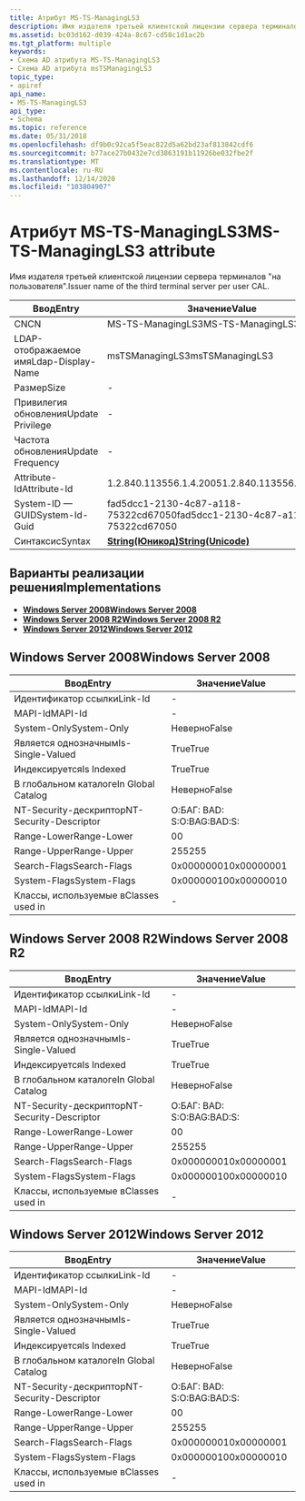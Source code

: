 ```yaml
---
title: Атрибут MS-TS-ManagingLS3
description: Имя издателя третьей клиентской лицензии сервера терминалов "на пользователя".
ms.assetid: bc03d162-d039-424a-8c67-cd58c1d1ac2b
ms.tgt_platform: multiple
keywords:
- Схема AD атрибута MS-TS-ManagingLS3
- Схема AD атрибута msTSManagingLS3
topic_type:
- apiref
api_name:
- MS-TS-ManagingLS3
api_type:
- Schema
ms.topic: reference
ms.date: 05/31/2018
ms.openlocfilehash: df9b0c92ca5f5eac822d5a62bd23af813842cdf6
ms.sourcegitcommit: b77ace27b0432e7cd3863191b11926be032fbe2f
ms.translationtype: MT
ms.contentlocale: ru-RU
ms.lasthandoff: 12/14/2020
ms.locfileid: "103804907"
---
```

# <a name="ms-ts-managingls3-attribute"></a><span data-ttu-id="78b6d-105">Атрибут MS-TS-ManagingLS3</span><span class="sxs-lookup"><span data-stu-id="78b6d-105">MS-TS-ManagingLS3 attribute</span></span>

<span data-ttu-id="78b6d-106">Имя издателя третьей клиентской лицензии сервера терминалов "на пользователя".</span><span class="sxs-lookup"><span data-stu-id="78b6d-106">Issuer name of the third terminal server per user CAL.</span></span>



| <span data-ttu-id="78b6d-107">Ввод</span><span class="sxs-lookup"><span data-stu-id="78b6d-107">Entry</span></span> | <span data-ttu-id="78b6d-108">Значение</span><span class="sxs-lookup"><span data-stu-id="78b6d-108">Value</span></span> |
|-------------------|---------------------------------------------|
| <span data-ttu-id="78b6d-109">CN</span><span class="sxs-lookup"><span data-stu-id="78b6d-109">CN</span></span>                | <span data-ttu-id="78b6d-110">MS-TS-ManagingLS3</span><span class="sxs-lookup"><span data-stu-id="78b6d-110">MS-TS-ManagingLS3</span></span>                           |
| <span data-ttu-id="78b6d-111">LDAP-отображаемое имя</span><span class="sxs-lookup"><span data-stu-id="78b6d-111">Ldap-Display-Name</span></span> | <span data-ttu-id="78b6d-112">msTSManagingLS3</span><span class="sxs-lookup"><span data-stu-id="78b6d-112">msTSManagingLS3</span></span>                             |
| <span data-ttu-id="78b6d-113">Размер</span><span class="sxs-lookup"><span data-stu-id="78b6d-113">Size</span></span>              | \-                                          |
| <span data-ttu-id="78b6d-114">Привилегия обновления</span><span class="sxs-lookup"><span data-stu-id="78b6d-114">Update Privilege</span></span>  | \-                                          |
| <span data-ttu-id="78b6d-115">Частота обновления</span><span class="sxs-lookup"><span data-stu-id="78b6d-115">Update Frequency</span></span>  | \-                                          |
| <span data-ttu-id="78b6d-116">Attribute-Id</span><span class="sxs-lookup"><span data-stu-id="78b6d-116">Attribute-Id</span></span>      | <span data-ttu-id="78b6d-117">1.2.840.113556.1.4.2005</span><span class="sxs-lookup"><span data-stu-id="78b6d-117">1.2.840.113556.1.4.2005</span></span>                     |
| <span data-ttu-id="78b6d-118">System-ID — GUID</span><span class="sxs-lookup"><span data-stu-id="78b6d-118">System-Id-Guid</span></span>    | <span data-ttu-id="78b6d-119">fad5dcc1-2130-4c87-a118-75322cd67050</span><span class="sxs-lookup"><span data-stu-id="78b6d-119">fad5dcc1-2130-4c87-a118-75322cd67050</span></span>        |
| <span data-ttu-id="78b6d-120">Синтаксис</span><span class="sxs-lookup"><span data-stu-id="78b6d-120">Syntax</span></span>            | [<span data-ttu-id="78b6d-121">**String(Юникод)**</span><span class="sxs-lookup"><span data-stu-id="78b6d-121">**String(Unicode)**</span></span>](s-string-unicode.md) |



## <a name="implementations"></a><span data-ttu-id="78b6d-122">Варианты реализации решения</span><span class="sxs-lookup"><span data-stu-id="78b6d-122">Implementations</span></span>

-   [<span data-ttu-id="78b6d-123">**Windows Server 2008**</span><span class="sxs-lookup"><span data-stu-id="78b6d-123">**Windows Server 2008**</span></span>](#windows-server-2008)
-   [<span data-ttu-id="78b6d-124">**Windows Server 2008 R2**</span><span class="sxs-lookup"><span data-stu-id="78b6d-124">**Windows Server 2008 R2**</span></span>](#windows-server-2008-r2)
-   [<span data-ttu-id="78b6d-125">**Windows Server 2012**</span><span class="sxs-lookup"><span data-stu-id="78b6d-125">**Windows Server 2012**</span></span>](#windows-server-2012)

## <a name="windows-server-2008"></a><span data-ttu-id="78b6d-126">Windows Server 2008</span><span class="sxs-lookup"><span data-stu-id="78b6d-126">Windows Server 2008</span></span>



| <span data-ttu-id="78b6d-127">Ввод</span><span class="sxs-lookup"><span data-stu-id="78b6d-127">Entry</span></span> | <span data-ttu-id="78b6d-128">Значение</span><span class="sxs-lookup"><span data-stu-id="78b6d-128">Value</span></span> |
|------------------------|--------------|
| <span data-ttu-id="78b6d-129">Идентификатор ссылки</span><span class="sxs-lookup"><span data-stu-id="78b6d-129">Link-Id</span></span>                | \-           |
| <span data-ttu-id="78b6d-130">MAPI-Id</span><span class="sxs-lookup"><span data-stu-id="78b6d-130">MAPI-Id</span></span>                | \-           |
| <span data-ttu-id="78b6d-131">System-Only</span><span class="sxs-lookup"><span data-stu-id="78b6d-131">System-Only</span></span>            | <span data-ttu-id="78b6d-132">Неверно</span><span class="sxs-lookup"><span data-stu-id="78b6d-132">False</span></span>        |
| <span data-ttu-id="78b6d-133">Является однозначным</span><span class="sxs-lookup"><span data-stu-id="78b6d-133">Is-Single-Valued</span></span>       | <span data-ttu-id="78b6d-134">True</span><span class="sxs-lookup"><span data-stu-id="78b6d-134">True</span></span>         |
| <span data-ttu-id="78b6d-135">Индексируется</span><span class="sxs-lookup"><span data-stu-id="78b6d-135">Is Indexed</span></span>             | <span data-ttu-id="78b6d-136">True</span><span class="sxs-lookup"><span data-stu-id="78b6d-136">True</span></span>         |
| <span data-ttu-id="78b6d-137">В глобальном каталоге</span><span class="sxs-lookup"><span data-stu-id="78b6d-137">In Global Catalog</span></span>      | <span data-ttu-id="78b6d-138">Неверно</span><span class="sxs-lookup"><span data-stu-id="78b6d-138">False</span></span>        |
| <span data-ttu-id="78b6d-139">NT-Security-дескриптор</span><span class="sxs-lookup"><span data-stu-id="78b6d-139">NT-Security-Descriptor</span></span> | <span data-ttu-id="78b6d-140">О:БАГ: BAD: S:</span><span class="sxs-lookup"><span data-stu-id="78b6d-140">O:BAG:BAD:S:</span></span> |
| <span data-ttu-id="78b6d-141">Range-Lower</span><span class="sxs-lookup"><span data-stu-id="78b6d-141">Range-Lower</span></span>            | <span data-ttu-id="78b6d-142">0</span><span class="sxs-lookup"><span data-stu-id="78b6d-142">0</span></span>            |
| <span data-ttu-id="78b6d-143">Range-Upper</span><span class="sxs-lookup"><span data-stu-id="78b6d-143">Range-Upper</span></span>            | <span data-ttu-id="78b6d-144">255</span><span class="sxs-lookup"><span data-stu-id="78b6d-144">255</span></span>          |
| <span data-ttu-id="78b6d-145">Search-Flags</span><span class="sxs-lookup"><span data-stu-id="78b6d-145">Search-Flags</span></span>           | <span data-ttu-id="78b6d-146">0x00000001</span><span class="sxs-lookup"><span data-stu-id="78b6d-146">0x00000001</span></span>   |
| <span data-ttu-id="78b6d-147">System-Flags</span><span class="sxs-lookup"><span data-stu-id="78b6d-147">System-Flags</span></span>           | <span data-ttu-id="78b6d-148">0x00000010</span><span class="sxs-lookup"><span data-stu-id="78b6d-148">0x00000010</span></span>   |
| <span data-ttu-id="78b6d-149">Классы, используемые в</span><span class="sxs-lookup"><span data-stu-id="78b6d-149">Classes used in</span></span>        | \-           |



## <a name="windows-server-2008-r2"></a><span data-ttu-id="78b6d-150">Windows Server 2008 R2</span><span class="sxs-lookup"><span data-stu-id="78b6d-150">Windows Server 2008 R2</span></span>



| <span data-ttu-id="78b6d-151">Ввод</span><span class="sxs-lookup"><span data-stu-id="78b6d-151">Entry</span></span> | <span data-ttu-id="78b6d-152">Значение</span><span class="sxs-lookup"><span data-stu-id="78b6d-152">Value</span></span> |
|------------------------|--------------|
| <span data-ttu-id="78b6d-153">Идентификатор ссылки</span><span class="sxs-lookup"><span data-stu-id="78b6d-153">Link-Id</span></span>                | \-           |
| <span data-ttu-id="78b6d-154">MAPI-Id</span><span class="sxs-lookup"><span data-stu-id="78b6d-154">MAPI-Id</span></span>                | \-           |
| <span data-ttu-id="78b6d-155">System-Only</span><span class="sxs-lookup"><span data-stu-id="78b6d-155">System-Only</span></span>            | <span data-ttu-id="78b6d-156">Неверно</span><span class="sxs-lookup"><span data-stu-id="78b6d-156">False</span></span>        |
| <span data-ttu-id="78b6d-157">Является однозначным</span><span class="sxs-lookup"><span data-stu-id="78b6d-157">Is-Single-Valued</span></span>       | <span data-ttu-id="78b6d-158">True</span><span class="sxs-lookup"><span data-stu-id="78b6d-158">True</span></span>         |
| <span data-ttu-id="78b6d-159">Индексируется</span><span class="sxs-lookup"><span data-stu-id="78b6d-159">Is Indexed</span></span>             | <span data-ttu-id="78b6d-160">True</span><span class="sxs-lookup"><span data-stu-id="78b6d-160">True</span></span>         |
| <span data-ttu-id="78b6d-161">В глобальном каталоге</span><span class="sxs-lookup"><span data-stu-id="78b6d-161">In Global Catalog</span></span>      | <span data-ttu-id="78b6d-162">Неверно</span><span class="sxs-lookup"><span data-stu-id="78b6d-162">False</span></span>        |
| <span data-ttu-id="78b6d-163">NT-Security-дескриптор</span><span class="sxs-lookup"><span data-stu-id="78b6d-163">NT-Security-Descriptor</span></span> | <span data-ttu-id="78b6d-164">О:БАГ: BAD: S:</span><span class="sxs-lookup"><span data-stu-id="78b6d-164">O:BAG:BAD:S:</span></span> |
| <span data-ttu-id="78b6d-165">Range-Lower</span><span class="sxs-lookup"><span data-stu-id="78b6d-165">Range-Lower</span></span>            | <span data-ttu-id="78b6d-166">0</span><span class="sxs-lookup"><span data-stu-id="78b6d-166">0</span></span>            |
| <span data-ttu-id="78b6d-167">Range-Upper</span><span class="sxs-lookup"><span data-stu-id="78b6d-167">Range-Upper</span></span>            | <span data-ttu-id="78b6d-168">255</span><span class="sxs-lookup"><span data-stu-id="78b6d-168">255</span></span>          |
| <span data-ttu-id="78b6d-169">Search-Flags</span><span class="sxs-lookup"><span data-stu-id="78b6d-169">Search-Flags</span></span>           | <span data-ttu-id="78b6d-170">0x00000001</span><span class="sxs-lookup"><span data-stu-id="78b6d-170">0x00000001</span></span>   |
| <span data-ttu-id="78b6d-171">System-Flags</span><span class="sxs-lookup"><span data-stu-id="78b6d-171">System-Flags</span></span>           | <span data-ttu-id="78b6d-172">0x00000010</span><span class="sxs-lookup"><span data-stu-id="78b6d-172">0x00000010</span></span>   |
| <span data-ttu-id="78b6d-173">Классы, используемые в</span><span class="sxs-lookup"><span data-stu-id="78b6d-173">Classes used in</span></span>        | \-           |



## <a name="windows-server-2012"></a><span data-ttu-id="78b6d-174">Windows Server 2012</span><span class="sxs-lookup"><span data-stu-id="78b6d-174">Windows Server 2012</span></span>



| <span data-ttu-id="78b6d-175">Ввод</span><span class="sxs-lookup"><span data-stu-id="78b6d-175">Entry</span></span> | <span data-ttu-id="78b6d-176">Значение</span><span class="sxs-lookup"><span data-stu-id="78b6d-176">Value</span></span> |
|------------------------|--------------|
| <span data-ttu-id="78b6d-177">Идентификатор ссылки</span><span class="sxs-lookup"><span data-stu-id="78b6d-177">Link-Id</span></span>                | \-           |
| <span data-ttu-id="78b6d-178">MAPI-Id</span><span class="sxs-lookup"><span data-stu-id="78b6d-178">MAPI-Id</span></span>                | \-           |
| <span data-ttu-id="78b6d-179">System-Only</span><span class="sxs-lookup"><span data-stu-id="78b6d-179">System-Only</span></span>            | <span data-ttu-id="78b6d-180">Неверно</span><span class="sxs-lookup"><span data-stu-id="78b6d-180">False</span></span>        |
| <span data-ttu-id="78b6d-181">Является однозначным</span><span class="sxs-lookup"><span data-stu-id="78b6d-181">Is-Single-Valued</span></span>       | <span data-ttu-id="78b6d-182">True</span><span class="sxs-lookup"><span data-stu-id="78b6d-182">True</span></span>         |
| <span data-ttu-id="78b6d-183">Индексируется</span><span class="sxs-lookup"><span data-stu-id="78b6d-183">Is Indexed</span></span>             | <span data-ttu-id="78b6d-184">True</span><span class="sxs-lookup"><span data-stu-id="78b6d-184">True</span></span>         |
| <span data-ttu-id="78b6d-185">В глобальном каталоге</span><span class="sxs-lookup"><span data-stu-id="78b6d-185">In Global Catalog</span></span>      | <span data-ttu-id="78b6d-186">Неверно</span><span class="sxs-lookup"><span data-stu-id="78b6d-186">False</span></span>        |
| <span data-ttu-id="78b6d-187">NT-Security-дескриптор</span><span class="sxs-lookup"><span data-stu-id="78b6d-187">NT-Security-Descriptor</span></span> | <span data-ttu-id="78b6d-188">О:БАГ: BAD: S:</span><span class="sxs-lookup"><span data-stu-id="78b6d-188">O:BAG:BAD:S:</span></span> |
| <span data-ttu-id="78b6d-189">Range-Lower</span><span class="sxs-lookup"><span data-stu-id="78b6d-189">Range-Lower</span></span>            | <span data-ttu-id="78b6d-190">0</span><span class="sxs-lookup"><span data-stu-id="78b6d-190">0</span></span>            |
| <span data-ttu-id="78b6d-191">Range-Upper</span><span class="sxs-lookup"><span data-stu-id="78b6d-191">Range-Upper</span></span>            | <span data-ttu-id="78b6d-192">255</span><span class="sxs-lookup"><span data-stu-id="78b6d-192">255</span></span>          |
| <span data-ttu-id="78b6d-193">Search-Flags</span><span class="sxs-lookup"><span data-stu-id="78b6d-193">Search-Flags</span></span>           | <span data-ttu-id="78b6d-194">0x00000001</span><span class="sxs-lookup"><span data-stu-id="78b6d-194">0x00000001</span></span>   |
| <span data-ttu-id="78b6d-195">System-Flags</span><span class="sxs-lookup"><span data-stu-id="78b6d-195">System-Flags</span></span>           | <span data-ttu-id="78b6d-196">0x00000010</span><span class="sxs-lookup"><span data-stu-id="78b6d-196">0x00000010</span></span>   |
| <span data-ttu-id="78b6d-197">Классы, используемые в</span><span class="sxs-lookup"><span data-stu-id="78b6d-197">Classes used in</span></span>        | \-           |



 

 




